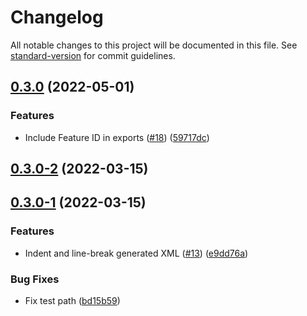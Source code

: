 # Changelog

All notable changes to this project will be documented in this file. See [standard-version](https://github.com/conventional-changelog/standard-version) for commit guidelines.

## [0.3.0](https://github.com/placemark/tokml/compare/v0.3.0-2...v0.3.0) (2022-05-01)


### Features

* Include Feature ID in exports ([#18](https://github.com/placemark/tokml/issues/18)) ([59717dc](https://github.com/placemark/tokml/commit/59717dc5a8545ad14d048b39114414591c37a48e))

## [0.3.0-2](https://github.com/placemark/tokml/compare/v0.3.0-1...v0.3.0-2) (2022-03-15)

## [0.3.0-1](https://github.com/placemark/tokml/compare/v0.2.2...v0.3.0-1) (2022-03-15)


### Features

* Indent and line-break generated XML ([#13](https://github.com/placemark/tokml/issues/13)) ([e9dd76a](https://github.com/placemark/tokml/commit/e9dd76adc39287d1c67bb36154512b61f3c2a434))


### Bug Fixes

* Fix test path ([bd15b59](https://github.com/placemark/tokml/commit/bd15b594b03be6fe516a0a83c4b6cf5a84a697eb))
